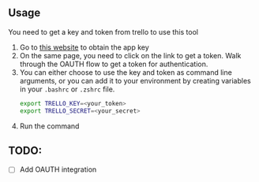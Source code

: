 ## Usage
You need to get a key and token from trello to use this tool

1. Go to [this website](https://trello.com/app-key) to obtain the app key
2. On the same page, you need to click on the link to get a token. Walk through the OAUTH flow to get a token for authentication.
3. You can either choose to use the key and token as command line arguments, or you can add it to your environment by creating variables in your `.bashrc` or `.zshrc` file.
    ```bash
    export TRELLO_KEY=<your_token>
    export TRELLO_SECRET=<your_secret>
    ```
4. Run the command

## TODO:
- [ ] Add OAUTH integration
